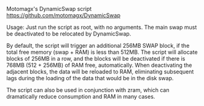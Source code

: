 Motomagx's DynamicSwap script
https://github.com/motomagx/DynamicSwap

Usage: Just run the script as root, with no arguments. The main swap must be deactivated to be relocated by DynamicSwap.

By default, the script will trigger an additional 256MB SWAP block, if the total free memory (swap + RAM) is less than 512MB.
The script will allocate blocks of 256MB in a row, and the blocks will be deactivated if there is 768MB (512 + 256MB) of RAM free, automatically.
When deactivating the adjacent blocks, the data will be reloaded to RAM, eliminating subsequent lags during the loading of the data that would be in the disk swap.

The script can also be used in conjunction with zram, which can dramatically reduce consumption and RAM in many cases.

